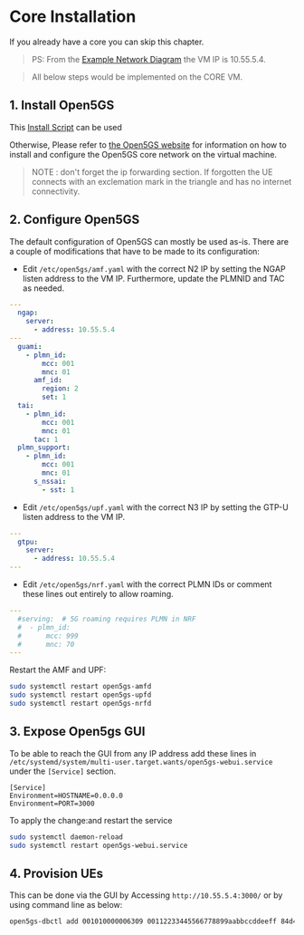 # Core Installation

If you already have a core you can skip this chapter.

> PS: From the [Example Network Diagram](/drax-docs/) the VM IP is 10.55.5.4.

> All below steps would be implemented on the CORE VM.


## 1. Install Open5GS


This [Install Script](/drax-docs/core-install/open5gs_install_script_from_apt.sh) can be used 

Otherwise, Please refer to [the Open5GS website](https://open5gs.org/open5gs/docs/guide/01-quickstart/) for information on how to install and configure the Open5GS core network on the virtual machine.

> NOTE : don't forget the ip forwarding section. If forgotten the UE connects with an exclemation mark in the triangle and has no internet connectivity.

## 2. Configure Open5GS

The default configuration of Open5GS can mostly be used as-is.
There are a couple of modifications that have to be made to its configuration:

- Edit `/etc/open5gs/amf.yaml` with the correct N2 IP by setting the NGAP listen address to the VM IP. Furthermore, update the PLMNID and TAC as needed.

``` yaml
---
  ngap:
    server:
      - address: 10.55.5.4
---
  guami:
    - plmn_id:
        mcc: 001
        mnc: 01
      amf_id:
        region: 2
        set: 1
  tai:
    - plmn_id:
        mcc: 001
        mnc: 01
      tac: 1
  plmn_support:
    - plmn_id:
        mcc: 001
        mnc: 01
      s_nssai:
        - sst: 1
```

- Edit `/etc/open5gs/upf.yaml` with the correct N3 IP by setting the GTP-U listen address to the VM IP.

``` yaml
---
  gtpu:
    server:
      - address: 10.55.5.4
---
```

- Edit `/etc/open5gs/nrf.yaml` with the correct PLMN IDs or comment these lines out entirely to allow roaming.

``` yaml
---
  #serving:  # 5G roaming requires PLMN in NRF
  #  - plmn_id:
  #      mcc: 999
  #      mnc: 70
---
```

Restart the AMF and UPF:

``` bash
sudo systemctl restart open5gs-amfd
sudo systemctl restart open5gs-upfd
sudo systemctl restart open5gs-nrfd
```

## 3. Expose Open5gs GUI

To be able to reach the GUI from any IP address add these lines in `/etc/systemd/system/multi-user.target.wants/open5gs-webui.service` under the `[Service]` section.

```
[Service]
Environment=HOSTNAME=0.0.0.0
Environment=PORT=3000
```

To apply the change:and restart the service 

```bash
sudo systemctl daemon-reload
sudo systemctl restart open5gs-webui.service
```

## 4. Provision UEs

This can be done via the GUI by Accessing `http://10.55.5.4:3000/` or by using command line as below:

``` bash
open5gs-dbctl add 001010000006309 00112233445566778899aabbccddeeff 84d4c9c08b4f482861e3a9c6c35bc4d8 internet
```
